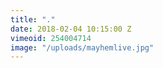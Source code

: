 ```yaml
---
title: "."
date: 2018-02-04 10:15:00 Z
vimeoid: 254004714
image: "/uploads/mayhemlive.jpg"
---
```


